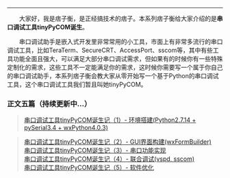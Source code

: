 ----

　　大家好，我是痞子衡，是正经搞技术的痞子。本系列痞子衡给大家介绍的是**串口调试工具tinyPyCOM诞生**。  

　　串口调试助手是嵌入式开发里非常常用的小工具，市面上有非常多流行的串口调试工具，比如TeraTerm、SecureCRT、AccessPort、sscom等，其中有些工具功能全面且强大，可以满足大部分串口调试需求，但如果有的时候你有一些特殊定制化的需求，这些工具不一定能满足你的需求，这时候你需要写一个属于你自己的串口调试助手，本系列痞子衡会教大家从零开始写一个基于Python的串口调试工具，这个串口调试工具我们暂且叫她tinyPyCOM。  

### 正文五篇（持续更新中...）
> [串口调试工具tinyPyCOM诞生记（1）- 环境搭建(Python2.7.14 + pySerial3.4 + wxPython4.0.3)](http://www.cnblogs.com/henjay724/p/9416049.html)  

> [串口调试工具tinyPyCOM诞生记（2）- GUI界面构建(wxFormBuilder)]()  
> [串口调试工具tinyPyCOM诞生记（3）- 串口功能实现]()  
> [串口调试工具tinyPyCOM诞生记（4）- 联合调试(vspd, sscom)]()  
> [串口调试工具tinyPyCOM诞生记（5）- 软件优化]()  
